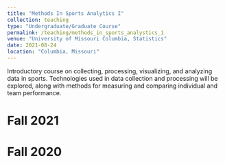```yaml
---
title: "Methods In Sports Analytics I"
collection: teaching
type: "Undergraduate/Graduate Course"
permalink: /teaching/methods_in_sports_analystics_1
venue: "University of Missouri Columbia, Statistics"
date: 2021-08-24
location: "Columbia, Missouri"
---
```


Introductory course on collecting, processing, visualizing, and analyzing data in sports. Technologies used in data collection and processing will be explored, along with methods for measuring and comparing individual and team performance.

Fall 2021
======

Fall 2020
======

<!---
[<span style="color:blue"> Lab 1</span>](https://github.com/jsnowynorth/methods_in_sports_analystics_I/blob/main/labs/lab_1/lab_1_answer_key.pdf)
-->
